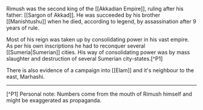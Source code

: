 Rimush was the second king of the [[Akkadian Empire]], ruling after his father: [[Sargon of Akkad]]. He was succeeded by his brother [[Manishtushu]] when he died, according to legend, by assassination after 9 years of rule.

Most of his reign was taken up by consolidating power in his vast empire. As per his own inscriptions he had to reconquer several [[Sumeria|Sumerian]] cities. His way of consolidating power was by mass slaughter and destruction of several Sumerian city-states.[^P1]

There is also evidence of a campaign into [[Elam]] and it's neighbour to the east, Marhashi.

------
[^P1] Personal note: Numbers come from the mouth of Rimush himself and might be exaggerated as propaganda.